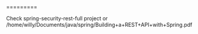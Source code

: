 =========

Check spring-security-rest-full project or /home/willy/Documents/java/spring/Building+a+REST+API+with+Spring.pdf
